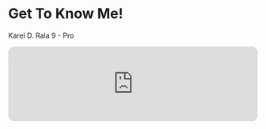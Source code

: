 # Get To Know Me!
Karel D. Rala 9 - Pro
<iframe style="border-radius:12px" src="https://open.spotify.com/embed/track/58AZXyKRlsMBMcrRjpJpVG?utm_source=generator&theme=0" width="100%" height="152" frameBorder="0" allowfullscreen="" allow="autoplay; clipboard-write; encrypted-media; fullscreen; picture-in-picture" loading="lazy"></iframe>
